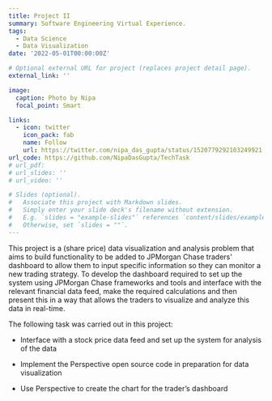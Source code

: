 ```yaml
---
title: Project II
summary: Software Engineering Virtual Experience.
tags:
  - Data Science
  - Data Visualization
date: '2022-05-01T00:00:00Z'

# Optional external URL for project (replaces project detail page).
external_link: ''

image:
  caption: Photo by Nipa
  focal_point: Smart

links:
  - icon: twitter
    icon_pack: fab
    name: Follow
    url: https://twitter.com/nipa_das_gupta/status/1520779292103249921
url_code: https://github.com/NipaDasGupta/TechTask
# url_pdf: 
# url_slides: ''
# url_video: ''

# Slides (optional).
#   Associate this project with Markdown slides.
#   Simply enter your slide deck's filename without extension.
#   E.g. `slides = "example-slides"` references `content/slides/example-slides.md`.
#   Otherwise, set `slides = ""`.
---
```


This project is a (share price) data visualization and analysis problem that aims to build functionality to be added to JPMorgan Chase traders' dashboard to allow them to input specific information so they can monitor a new trading strategy. To develop the dashboard required to set up the system using JPMorgan Chase frameworks and tools and interface with the relevant financial data feed, make the required calculations and then present this in a way that allows the traders to visualize and analyze this data in real-time.

The following task was carried out in this project:

+ Interface with a stock price data feed and set up the system for analysis of the data

+ Implement the Perspective open source code in preparation for data visualization

+ Use Perspective to create the chart for the trader’s dashboard
